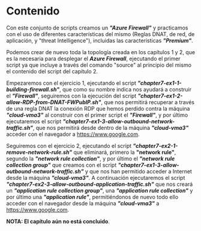 # Contenido
Con este conjunto de scripts creamos un ***"Azure Firewall"*** y practicamos con el uso de diferentes características del mismo (Reglas DNAT, de red, de aplicación, y "threat Intelligence"), incluidas las características ***"Premium"***.

Podemos crear de nuevo toda la topología creada en los capítulos 1 y 2, que es la necesaria para desplegar el ***Azure Firewall***, ejecutando el primer script ya que incluye a través del comando "source" al principio del mismo el contenido del script del capítulo 2.

Empezaremos con el ejercicio 1, ejecutando el script ***"chapter7-ex1-1-building-firewall.sh"***, que como su nombre indica nos ayudará a construir el ***"Firewall"***, seguiremos con la ejecución del script ***"chapter7-ex1-2-allow-RDP-from-DNAT-FWPubIP.sh"***, que nos permitirá recuperar a través de una regla DNAT la conexión RDP que hemos perdido contra la máquina ***"cloud-vma3"*** al construir con el primer script el ***"Firewall"***, y por último ejecutaremos el script ***"chapter7-ex1-3-allow-outbound-network-traffic.sh"***, que nos permitirá desde dentro de la máquina ***"cloud-vma3"*** acceder con el navegador a https://www.google.com.

Seguiremos con el ejercicio 2, ejecutando el script ***"chapter7-ex2-1-remove-network-rule.sh"*** que eliminará, primero la **"network rule"**, segundo la ***"network rule collection"***, y por último el ***"network rule collection group"*** que creamos con el script ***"chapter7-ex1-3-allow-outbound-network-traffic.sh"*** y que nos han permitido acceder a Internet desde la máquina ***"cloud-vma3"***. A continuación ejecutaremos el script ***"chapter7-ex2-3-allow-outbound-application-traffic.sh"*** que nos creará un ***"application rule collection group"***, una ***"application rule collection"*** y por último una ***"application rule"***, permitiéndonos de nuevo todo ello acceder con el navegador desde la máquina ***"cloud-vma3"*** a https://www.google.com.

**NOTA: El capítulo aún no está concluido**.
